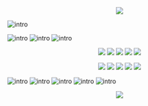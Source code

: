 <p align="center"><img src="https://capsule-render.vercel.app/api?type=waving&color=auto&height=300&section=header&text=NewPlus%20GitHub&fontSize=90" /></p>

![intro](https://capsule-render.vercel.app/api?type=transparent&text=YongHwan%20Lee&fontAlign=50&animation=blink&fontSize=40&section=intro&height=50)

![intro](https://capsule-render.vercel.app/api?type=transparent&text=1999.03.26&fontAlign=50&animation=blink&fontSize=20&section=intro&height=50)
![intro](https://capsule-render.vercel.app/api?type=transparent&text=Jeonbuk%20National%20University,%20IT%20Engineering&fontAlign=50&animation=blink&fontSize=20&section=intro&height=50)
![intro](https://capsule-render.vercel.app/api?type=transparent&text=💻Tech%20Stack&fontAlign=50&animation=blink&fontSize=20&section=intro&height=50)

<p align="center"><img src="https://img.shields.io/badge/C/C++-e80c2d?style=flat-square&logo=C++&logoColor=white"/></a> <img src="https://img.shields.io/badge/Python-e86b0c?style=flat-square&logo=Python&logoColor=white"/></a> <img src="https://img.shields.io/badge/Java-f0e513?style=flat-square&logo=Java&logoColor=white"/></a> <img src="https://img.shields.io/badge/VB.NET-90f013?style=flat-square&logo=.NET&logoColor=white"/></a> <img src="https://img.shields.io/badge/SQL-25b00c?style=flat-square&logo=MySQL&logoColor=white"/></a></p>
<p align="center"><img src="https://img.shields.io/badge/HTML-0cb07f?style=flat-square&logo=HTML&logoColor=white"/></a> <img src="https://img.shields.io/badge/CSS-0ddbd8?style=flat-square&logo=CSS&logoColor=white"/></a> <img src="https://img.shields.io/badge/JavaScript-3766AB?style=flat-square&logo=javascript&logoColor=white"/></a> <img src="https://img.shields.io/badge/ASP-770abf?style=flat-square&logo=ASP&logoColor=white"/></a> <img src="https://img.shields.io/badge/PHP-bf0a5b?style=flat-square&logo=PHP&logoColor=white"/></a></p>

![intro](https://capsule-render.vercel.app/api?type=transparent&text=📚Studying&fontAlign=50&animation=blink&fontSize=20&section=intro&height=50)
![intro](https://capsule-render.vercel.app/api?type=transparent&text=DeepLearning(~Transformers%20Layer)&fontAlign=50&animation=blink&fontSize=20&section=intro&height=50)
![intro](https://capsule-render.vercel.app/api?type=transparent&text=Natural%20Language%20Processing(NLP)&fontAlign=50&animation=blink&fontSize=20&section=intro&height=50)
![intro](https://capsule-render.vercel.app/api?type=transparent&text=MachineLearning&fontAlign=50&animation=blink&fontSize=20&section=intro&height=50)
![intro](https://capsule-render.vercel.app/api?type=transparent&text=Android(Java),%20Flutter&fontAlign=50&animation=blink&fontSize=20&section=intro&height=50)

<p align="center"><img src="https://capsule-render.vercel.app/api?type=waving&color=auto&height=300&section=footer&fontSize=20" /></p>
